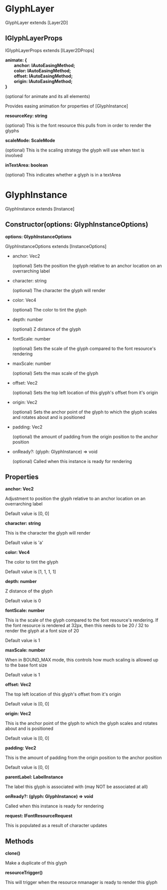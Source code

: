 # GlyphLayer

GlyphLayer extends [Layer2D]

## IGlyphLayerProps

IGlyphLayerProps extends [ILayer2DProps]

**animate: {<br>&emsp;&emsp;anchor: IAutoEasingMethod<Vec>;<br>&emsp;&emsp;color: IAutoEasingMethod<Vec>;<br>&emsp;&emsp;offset: IAutoEasingMethod<Vec>;<br>&emsp;&emsp;origin: IAutoEasingMethod<Vec>;<br>}**

(optional for animate and its all elements)

Provides easing animation for properties of [GlyphInstance]

**resourceKey: string**

(optional) This is the font resource this pulls from in order to render the glyphs

**scaleMode: ScaleMode**

(optional) This is the scaling strategy the glyph will use when text is involved

**inTextArea: boolean**

(optional) This indicates whether a glyph is in a textArea

# GlyphInstance

GlyphInstance extends [Instance]

## Constructor(options: GlyphInstanceOptions)

**options: GlyphInstanceOptions**

GlyphInstanceOptions extends [InstanceOptions]

* anchor: Vec2

  (optional) Sets the position the glyph relative to an anchor location on an overrarching label

* character: string

  (optional) The character the glyph will render

* color: Vec4

  (optional) The color to tint the glyph

* depth: number

  (optional) Z distance of the glyph

* fontScale: number

  (optional) Sets the scale of the glyph compared to the font resource's rendering

* maxScale: number

  (optional) Sets the max scale of the glyph

* offset: Vec2

  (optional) Sets the top left location of this glyph's offset from it's origin

* origin: Vec2

  (optional) Sets the anchor point of the glyph to which the glyph scales and rotates about and is positioned

* padding: Vec2

  (optional) the amount of padding from the origin position to the anchor position

* onReady?: (glyph: GlyphInstance) => void

  (optional) Called when this instance is ready for rendering

## Properties

**anchor: Vec2**

Adjustment to position the glyph relative to an anchor location on an overrarching label

Default value is [0, 0]

**character: string**

This is the character the glyph will render

Default value is 'a'

**color: Vec4**

The color to tint the glyph

Default value is [1, 1, 1, 1]

**depth: number**

Z distance of the glyph

Default value is 0

**fontScale: number**

This is the scale of the glyph compared to the font resource's rendering. If the font resource is rendered at 32px, then this needs to be 20 / 32 to render the glyph at a font size of 20

Default value is 1

**maxScale: number**

When in BOUND_MAX mode, this controls how much scaling is allowed up to the base font size

Default value is 1

**offset: Vec2**

The top left location of this glyph's offset from it's origin

Default value is [0, 0]

**origin: Vec2**

This is the anchor point of the glyph to which the glyph scales and rotates about and is positioned

Default value is [0, 0]

**padding: Vec2**

This is the amount of padding from the origin position to the anchor position

Default value is [0, 0]

**parentLabel: LabelInstance**

The label this glyph is associated with (may NOT be associated at all)

**onReady?: (glyph: GlyphInstance) => void**

Called when this instance is ready for rendering

**request: IFontResourceRequest**

This is populated as a result of character updates

## Methods

**clone()**

Make a duplicate of this glyph

**resourceTrigger()**

This will trigger when the resource nmanager is ready to render this glyph
